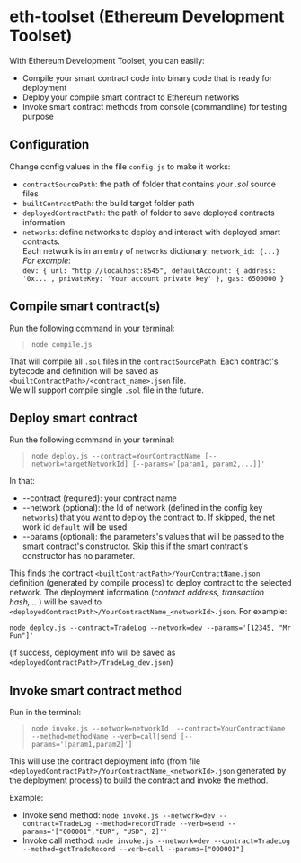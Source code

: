 # eth-toolset (Ethereum Development Toolset)
With Ethereum Development Toolset, you can easily:
* Compile your smart contract code into binary code that is ready for deployment
* Deploy your compile smart contract to Ethereum networks
* Invoke smart contract methods from console (commandline) for testing purpose

## Configuration
Change config values in the file `config.js` to make it works:
* `contractSourcePath`: the path of folder that contains your *.sol* source files
* `builtContractPath`: the build target folder path
* `deployedContractPath`: the path of folder to save deployed contracts information
* `networks`: define networks to deploy and interact with deployed smart contracts.   
                  Each network is in an entry of `networks` dictionary: `network_id: {...}`   
                  _For example_:  
                   ```
                          dev: {
                              url: "http://localhost:8545",
                              defaultAccount: {
                                  address: '0x...',
                                  privateKey: 'Your account private key'
                              },
                              gas: 6500000
                          }
                  ```

## Compile smart contract(s)
Run the following command in your terminal:  
  >  ```node compile.js```  
  
That will compile all `.sol` files in the `contractSourcePath`.
Each contract's bytecode and definition will be saved as `<builtContractPath>/<contract_name>.json` file.  
We will support compile single `.sol` file in the future.

## Deploy smart contract
Run the following command in your terminal:  
  >  ```node deploy.js --contract=YourContractName [--network=targetNetworkId] [--params='[param1, param2,...]]'``` 

In that:
* --contract (required): your contract name
* --network (optional): the Id of network (defined in the config key `networks`) that you want to deploy the contract to.
                        If skipped, the net work id `default` will be used.
* --params (optional): the parameters's values that will be passed to the smart contract's constructor.
                       Skip this if the smart contract's constructor has no parameter. 

This finds the contract `<builtContractPath>/YourContractName.json` definition (generated by compile process) to deploy contract to the selected network.
The deployment information (_contract address, transaction hash,..._ ) will be saved to `<deployedContractPath>/YourContractName_<networkId>.json`.
For example:  
```
node deploy.js --contract=TradeLog --network=dev --params='[12345, "Mr Fun"]'
```
(if success, deployment info will be saved as `<deployedContractPath>/TradeLog_dev.json`)

## Invoke smart contract method
Run in the terminal:
>```node invoke.js --network=networkId  --contract=YourContractName --method=methodName --verb=call|send [--params='[param1,param2]']```

This will use the contract deployment info (from file `<deployedContractPath>/YourContractName_<networkId>.json` generated by the deployment process)
to build the contract and invoke the method.
  
Example:
* Invoke send method:  `node invoke.js --network=dev --contract=TradeLog --method=recordTrade --verb=send --params='["000001","EUR", "USD", 2]''`
* Invoke call method:  `node invoke.js --network=dev --contract=TradeLog --method=getTradeRecord --verb=call --params=["000001"]`
